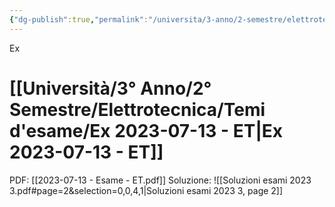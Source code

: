 ```yaml
---
{"dg-publish":true,"permalink":"/universita/3-anno/2-semestre/elettrotecnica/temi-d-esame/ex-2023-07-13-et/","tags":["UNI"]}
---
```


Ex
# [[Università/3° Anno/2° Semestre/Elettrotecnica/Temi d'esame/Ex 2023-07-13 - ET\|Ex 2023-07-13 - ET]]

PDF: [[2023-07-13 - Esame - ET.pdf]]
Soluzione:
![[Soluzioni esami 2023 3.pdf#page=2&selection=0,0,4,1|Soluzioni esami 2023 3, page 2]]


